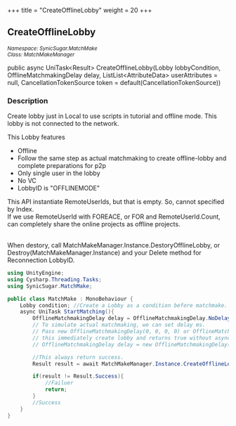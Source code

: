 +++
title = "CreateOfflineLobby"
weight = 20
+++
## CreateOfflineLobby
<small>*Namespace: SynicSugar.MatchMake* <br>
*Class: MatchMakeManager* </small>

public async UniTask&lt;Result&gt; CreateOfflineLobby(Lobby lobbyCondition, OfflineMatchmakingDelay delay, ListList&lt;AttributeData&gt; userAttributes = null, CancellationTokenSource token = default(CancellationTokenSource))

### Description
Create lobby just in Local to use scripts in tutorial and offline mode. This lobby is not connected to the network. <br>

This Lobby features
- Offline
- Follow the same step as actual matchmaking to create offline-lobby and complete preparations for p2p
- Only single user in the lobby
- No VC
- LobbyID is "OFFLINEMODE"

This API instantiate RemoteUserIds, but that is empty. So, cannot specified by Index. <br>
If we use RemoteUserId with FOREACE, or FOR and RemoteUserId.Count, can completely share the online projects as offline projects.<br><br>

When destory, call MatchMakeManager.Instance.DestoryOfflineLobby, or Destroy(MatchMakeManager.Instance) and your Delete method for Reconnection LobbyID.

```cs
using UnityEngine;
using Cysharp.Threading.Tasks;
using SynicSugar.MatchMake;

public class MatchMake : MonoBehaviour {
    Lobby condition; //Create a Lobby as a condition before matchmake.
    async UniTask StartMatching(){
        OfflineMatchmakingDelay delay = OfflineMatchmakingDelay.NoDelay;
        // To simulate actual matchmaking, we can set delay ms.
        // Pass new OfflineMatchmakingDelay(0, 0, 0, 0) or OfflineMatchmakingDelay.NoDelay,
        // this immediately create lobby and returns true without async process and calling MatchMakingGUIEvents. 
        // OfflineMatchmakingDelay delay = new OfflineMatchmakingDelay(2000, 1000, 1000, 1000);

        //This always return success.
        Result result = await MatchMakeManager.Instance.CreateOfflineLobby(matchConditions.GetLobbyCondition(2), delay);

        if(result != Result.Success){
            //Failuer
            return;
        }
        //Success
    }
}
```